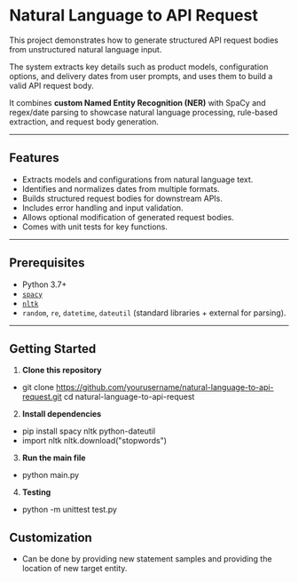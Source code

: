 # Natural Language to API Request

This project demonstrates how to generate structured API request bodies from unstructured natural language input.

The system extracts key details such as product models, configuration options, and delivery dates from user prompts, and uses them to build a valid API request body.

It combines **custom Named Entity Recognition (NER)** with SpaCy and regex/date parsing to showcase natural language processing, rule-based extraction, and request body generation.

---

## Features
- Extracts models and configurations from natural language text.  
- Identifies and normalizes dates from multiple formats.  
- Builds structured request bodies for downstream APIs.  
- Includes error handling and input validation.  
- Allows optional modification of generated request bodies.  
- Comes with unit tests for key functions.  

---

## Prerequisites
- Python 3.7+  
- [`spacy`](https://spacy.io/)  
- [`nltk`](https://www.nltk.org/)  
- `random`, `re`, `datetime`, `dateutil` (standard libraries + external for parsing).  

---

##  Getting Started

1. **Clone this repository**  
- git clone https://github.com/yourusername/natural-language-to-api-request.git
  cd natural-language-to-api-request

2. **Install dependencies**
- pip install spacy nltk python-dateutil
- import nltk
  nltk.download("stopwords")

3. **Run the main file**
- python main.py

4. **Testing**
- python -m unittest test.py

##  Customization
- Can be done by providing new statement samples and providing the location of new target entity.


